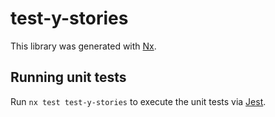 # test-y-stories

This library was generated with [Nx](https://nx.dev).

## Running unit tests

Run `nx test test-y-stories` to execute the unit tests via [Jest](https://jestjs.io).

